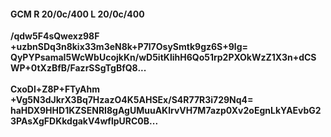 #### GCM R 20/0c/400 L 20/0c/400
**/qdw5F4sQwexz98F**<br/>**+uzbnSDq3n8kix33m3eN8k+P7l7OsySmtk9gz6S+9lg=**<br/>**QyPYPsamaI5WcWbUcojkKn/wD5itKlihH6Qo51rp2PXOkWzZ1X3n+dCSWP+0tXzBfB/FazrSSgTgBfQ8...**<br/><br/>
**CxoDl+Z8P+FTyAhm**<br/>**+Vg5N3dJkrX3Bq7HzazO4K5AHSEx/S4R77R3i729Nq4=**<br/>**haHDX9HHD1KZSENRI8gAgUMuuAKlrvVH7M7azp0Xv2oEgnLkYAEvbG23PAsXgFDKkdgakV4wflpURC0B...**